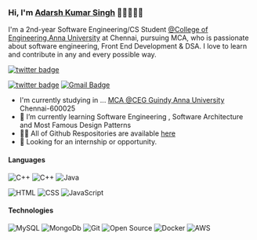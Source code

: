 

### Hi, I'm <a href="#">Adarsh Kumar Singh</a> 👋🏼👨🏻‍💻

I'm a 2nd-year Software Engineering/CS Student [@College of Engineering,Anna University](https://ceg.annauniv.edu/) at Chennai, pursuing  MCA, who is passionate about software engineering, Front End Development & DSA. I love to learn and contribute in any and every possible way.<br/>

[![twitter badge](https://img.shields.io/badge/-@AdarshK88527002-%231FA1F1?style=flat&logo=twitter&logoColor=white)](https://twitter.com/AdarshK88527002)
<!-- [![dev.to badge](https://img.shields.io/badge/-@adarsh-kumar-%230177B5?style=flat&logo=linkedin)](https://www.linkedin.com/in/adarsh-kumar-singh-458847206) -->
[![twitter badge](https://img.shields.io/badge/-@singh_rajputadarsh-%23E4415F?style=flat&logo=instagram&logoColor=white)](https://www.instagram.com/singh_rajputadarsh)
[![Gmail Badge](https://img.shields.io/badge/-Gmail-c14438?style=flat-square&logo=Gmail&logoColor=white&link=mailto:adarshkumarsingh210@gmail.com)](mailto:adarshkumarsingh210@gmail.com)



- I'm currently studying in ... [MCA @CEG Guindy,Anna University](https://ceg.annauniv.edu/) Chennai-600025
- 🌱 I’m currently learning Software Engineering , Software Architecture and Most Famous Design Patterns
- 👨‍💻 All of Github Respositories are available  [here](https://github.com/adarsh7here?tab=repositories)
- 👯 Looking for an internship or opportunity.


#### Languages

![C++](https://img.shields.io/badge/-C++-fff?&logo=c%2b%2b&logoColor=00599C)
![C++](https://img.shields.io/badge/-Python-fff?&logo=python&logoColor=00599C)
![Java](https://img.shields.io/badge/-Java-fff?&logo=Java&logoColor=007396)

![HTML](https://img.shields.io/badge/-HTML-fff?&logo=HTML5)
![CSS](https://img.shields.io/badge/-CSS-fff?&logo=CSS3&logoColor=blue)
![JavaScript](https://img.shields.io/badge/-JavaScript-fff?&logo=JavaScript&logoColor=ddc508)




#### Technologies


![MySQL](https://img.shields.io/badge/-MySQL-fff?style=flat&logo=mysql)
![MongoDb](https://img.shields.io/badge/-MongoDb-fff?&logo=mongodb)
![Git](https://img.shields.io/badge/-Git-fff?style=flat&logo=git)
![Open Source](https://img.shields.io/badge/-Open%20Source-fff?style=flat&logo=open-source-Initiative)
![Docker](https://img.shields.io/badge/-Docker-fff?style=flat&logo=Docker)
![AWS](https://img.shields.io/badge/-AWS-fff?&logo=Amazon-AWS&logoColor=232F3E)

<!-- 


<br>
<a href="bit.ly/aaditya-co/"><img height="137.3px" src="https://github-readme-stats.vercel.app/api?username=adityaraj3644&hide_title=true&hide_border=true&show_icons=true&include_all_commits=true&count_private=true&line_height=21&text_color=000&icon_color=000&theme=graywhite" /><img height="137.3px" src="https://github-readme-stats.vercel.app/api/top-langs/?username=adityaraj3644&hide=html&hide_title=true&hide_border=true&layout=compact&langs_count=7&exclude_repo=comp426&text_color=000&icon_color=ffftheme=graywhite" /></a> -->

